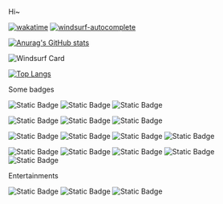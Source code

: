 Hi~ 

[![wakatime](https://wakatime.com/badge/user/e8d6d136-fb7b-4352-a0bc-e866b69394e6.svg)](https://wakatime.com/@maxsky)
[![windsurf-autocomplete](https://windsurf.com/badges/user/maxsky/autocomplete)](https://windsurf.com/profile/maxsky)

[![Anurag's GitHub stats](https://github-readme-stats.vercel.app/api?username=maxsky&count_private=true&show_icons=true&theme=ambient_gradient)](https://github.com/anuraghazra/github-readme-stats)

![Windsurf Card](https://windsurf.com/profile/maxsky/card.png)

[![Top Langs](https://github-readme-stats.vercel.app/api/top-langs/?username=maxsky)](https://github.com/anuraghazra/github-readme-stats)

Some badges

![Static Badge](https://img.shields.io/badge/macOS-informational?logo=apple&label=OS)
![Static Badge](https://img.shields.io/badge/Windows-informational?logo=outline&label=OS)
![Static Badge](https://img.shields.io/badge/Linux-informational?logo=linux&label=OS)

![Static Badge](https://img.shields.io/badge/PHP-informational?logo=php&label=Lang)
![Static Badge](https://img.shields.io/badge/MySQL-informational?logo=mysql&label=Lang)
![Static Badge](https://img.shields.io/badge/JavaScript-informational?logo=javascript&label=Lang)

![Static Badge](https://img.shields.io/badge/Laravel-informational?logo=laravel&label=Framework)
![Static Badge](https://img.shields.io/badge/Lumen-informational?logo=lumen&label=Framework)
![Static Badge](https://img.shields.io/badge/Vue.js-informational?logo=vue.js&label=Framework)
![Static Badge](https://img.shields.io/badge/Hexo-informational?logo=hexo&label=Framework)

![Static Badge](https://img.shields.io/badge/IntelliJ_IDEA-informational?logo=intellij-idea&label=IDE)
![Static Badge](https://img.shields.io/badge/Sublime_Text-informational?logo=sublimetext&label=Editor)
![Static Badge](https://img.shields.io/badge/iTerm2-informational?logo=iterm2&label=Terminal)
![Static Badge](https://img.shields.io/badge/Source_Tree-informational?logo=sourcetree&label=VCS)
![Static Badge](https://img.shields.io/badge/Apifox-informational?logo=apifox&label=API)

Entertainments

![Static Badge](https://img.shields.io/badge/Steam-informational?logo=steam&label=Game)
![Static Badge](https://img.shields.io/badge/Epic-informational?logo=epic-games&label=Game)
![Static Badge](https://img.shields.io/badge/Apex_Legends-informational?logo=ea&label=Game)
